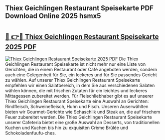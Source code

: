 ## Thiex Geichlingen Restaurant Speisekarte PDF Download Online 2025 hsmx5

# <h2><a href="http://gcci5lc.nevu.top/?p=Thiex+Geichlingen+Restaurant+Speisekarte">🔗 👉🔴 Thiex Geichlingen Restaurant Speisekarte 2025 PDF</a></h2>

[![Thiex Geichlingen Restaurant Speisekarte 2025 PDF](https://i.imgur.com/dBaPXMq.png)](http://gcci5lc.nevu.top/?p=Thiex+Geichlingen+Restaurant+Speisekarte)
Die Thiex Geichlingen Restaurant Speisekarte ist nicht mehr nur eine Liste von Gerichten, die in einem Restaurant oder Café angeboten werden, sondern auch eine Gelegenheit für Sie, ein leckeres und für Sie passendes Gericht zu wählen. Auf unserer Thiex Geichlingen Restaurant Speisekarte empfehlen wir einen Salatbereich, in dem Sie aus verschiedenen Salaten wählen können, die mit frischen Zutaten für ein leichtes und leckeres Mittagessen zubereitet werden. Für Fleischliebhaber gibt es auf unserer Thiex Geichlingen Restaurant Speisekarte eine Auswahl an Gerichten: Rindfleisch, Schweinefleisch, Huhn und Fisch. Unseren Auserwählten bieten wir Gourmet-Gerichte wie Schaschlik und Steak an, die auf frischem Feuer zubereitet werden. Die Thiex Geichlingen Restaurant Speisekarte unserer Cafeteria bietet eine große Auswahl an Desserts, von traditionellen Kuchen und Kuchen bis hin zu exquisiten Crème Brûlée und Schokoladenfuufu-ches.
